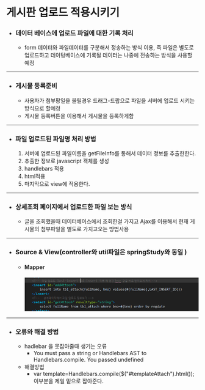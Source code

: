 게시판 업로드 적용시키기
===
* ### 데이터 베이스에 업로드 파일에 대한 기록 처리
  * form 데이터와 파일데이터를 구분해서 정송하는 방식 이용, 즉 파일은 별도로 업로드하고 데이텅베이스에 기록될 데이터는 나중에 전송하는 방식을 사용할 예정
---
* ### 게시물 등록준비
  * 사용자가 첨부팡일을 올릴경우 드래그-드랍으로 파일을 서버에 업로드 시키는 방식으로 할예정
  * 게시물 등록버튼을 이용해서 게시물을 등록하게함
---
* ### 파일 업로드된 파일명 처리 방법
  1. 서버에 업로드된 파일이름을 getFileInfo를 통해서 데이터 정보를 추출한한다.
  2. 추출한 정보로 javascript 객체를 생성
  3. handlebars 적용
  4. html적용
  5. 마지막으로 view에 적용한다.
---
* ### 상세조회 페이지에서 업로드한 파일 보는 방식
  * 글을 조회했을때 데이터베이스에서 조회한걸 가지고 Ajax를 이용해서 현재 게시물의 첨부파일을 별도로 가지고오는 방법사용
---
* ### Source & View(controller와 util파일은 springStudy와 동일 )

  * #### Mapper
    ![mapper](./img/업로드매퍼.png)
---
* ### 오류와 해결 방법
  * hadlebar 을 못잡아줄때  생기는 오류
    * You must pass a string or Handlebars AST to Handlebars.compile. You passed undefined
  * 해결방법
    * var template=Handlebars.compile($("#templateAttach").html());
    이부분을 제일 밑으로 잡아준다.

